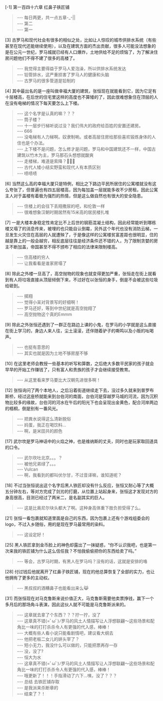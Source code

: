 
[-1] 第一百四十六章 红鼻子铁匠铺
>--- 每日两更，共一点五章-_-||<br>
>--- 第二<br>
>--- 第一<br>

[3] 古罗马和现代社会有很多的相似之处，比如让人惊叹的城市供排水系统（有些甚至在现代还能继续使用），以及在建筑方面的杰出贡献，很多人可能没法想象的是在公元一世纪，罗马城就已经有人口爆炸，土地供给不足的烦恼了，为了解决住房问题他们不得不建了很多的高楼了。
>--- 我觉得主要得益于罗马人爱泡澡，所以供排水系统发达<br>
>--- 铅管排水，这严重损害了罗马人的健康和头脑<br>
>--- 古罗马的很多管道是铅制的<br>

[4] 其中最出名的是一座叫做幸福大厦的建筑，张恒现在就能看到它，因为它足有十层楼高，在后世的住宅里这样的高度也不算矮的了，因此很难想象住在顶层的人在没有电梯的情况下每天要怎么上下楼。
>--- 这个名字是认真的嘛？？？<br>
>--- 筒子楼？<br>
>--- 十一层步行梯听说过没？我们伟大的政府给百姓的安置还建房。<br>
>--- 666<br>
>--- 没电梯有人力梯啊。奴隶制喲。或者高层住房给那些喜欢锻炼身体的人住也是个办法。<br>
>--- 上下楼不是问题，怎么修才是问题，罗马和中国建筑还不一样，中国古建筑以竹木为主，罗马那石头想想就酸爽<br>
>--- 走楼梯，难道是索降？🤣🤣🤣<br>
>--- 古代人矮小结实野蛮和现代人有本质区别<br>
>--- 啧啧啧<br>

[6] 当然这么高的幸福大厦只是特例，相比之下路边平民所居住的公寓楼就没有这么夸张了，但普遍也有四五层楼高，因为每加盖一层就能多收不少房租，因此公寓主人对于盖楼有着极为强烈的热情，但是这么做自然也有很大的安全隐患。
>--- 住楼上的会往下丢翔撒尿的吧，和伦敦一样<br>
>--- 很难想象汉朝时期居然有15米高的居民楼扎堆<br>

[7] 一是大楼本身稳定性肯定比不上后世的钢筋混凝土结构，因此经常能听到哪栋楼又塌了的消息传来，被埋的也只能自认倒霉，另外这个年代也没有消防云梯，一旦发生火灾住在高层的人就遭殃了，于是像这样的公寓楼贫富差距也很明显，住的越是靠上的一般会越穷，相反底层往往是经济条件还不错的人，为了限制贪婪的房主不断加盖，帝国甚至不得不颁布了相应的法律来限制楼高。
>--- 住高楼的穷人<br>
>--- 让我看看是谁家房塌了<br>

[8] 除此之外楼一旦高了，高空抛物的现象也就变得更加严重，张恒走在街上就看到有人将垃圾直接从顶层倾倒下来，不过好在以张恒的身手，倒是不会被这些垃圾给砸到。
>--- 掷翔<br>
>--- 觉得小呆对背景写的好细啊！<br>
>--- 罗马还好，等到中世纪就是高空抛翔了<br>
>--- 高空抛物这个真的Emmm<br>

[9] 除此之外张恒还遇到了一群正在路边上课的小鬼，在罗马的小学就是这么直接在街上学习的，身边人来人往，尘土滚滚，还伴随着驴子的嘶鸣以及小贩的吆喝声。
>--- 也挺有意思的<br>
>--- 其实也就是因为土地不够房屋不够<br>

[10] 在这里老师会教授一些基本的听写和算数，之后绝大多数平民家的孩子就会早早的开始工作赚钱了，只有富人和贵族的孩子才会继续接受教育。
>--- 从这里看来罗马要比大汉朝先进很多啊！<br>

[12] 张恒询问了两个本地人，之后沿着街道继续走下去，没过多久就来到普罗布斯桥，经过这座桥就能来到台伯河的南面，台伯河是穿越罗马城的河流，因为沉积物比较多的缘故，台伯河的河水在午后的阳光下也会呈现出金黄色，配合河岸两边的梧桐，倒是别有一番风光。
>--- 把粪水说得这么清新脱俗<br>
>--- 妈蛋，我正在喝饮料…<br>
>--- 啊，是米田共的颜色<br>

[17] 武尔坎是罗马神话中的火焰之神，也是维纳斯的丈夫，同时也是玩家取回道具的口令。
>--- 武尔坎吐北京。。。？<br>
>--- 被他兄弟绿了。。。<br>
>--- Vulcan<br>
>--- 啊，我看到的都叫伏尔甘，不过音译嘛，谁知道呢？<br>

[18] 不过当张恒说出这个名字后黑人铁匠却没有什么反应，张恒又耐心等了大概五分钟左右，等对方完成了剑刃的打磨，从位置上站起身来，张恒这才发现对方的身高很高，目测已经过了两米二，是名副其实的巨人。
>--- 这是比奥尼尔块头都大了啊。这种身高体重下肢负担受得了么。<br>

[21] 张恒一看包裹就知道里面是自己的东西，因为包裹上还有个游戏组委会的logo，不过入乡随俗，用的是现在罗马最常用的染料。
>--- 这设定好！<br>

[25] 黑人铁匠拿到金币脸上的神色却露出了一抹疑惑，“你不认识我吧，也是第一次来我的铁匠铺为什么这么信任我？不怕我偷偷把你的东西给卖了吗。”
>--- 等会，古罗马时期，有黑人在罗马吗？没有的话，这就是安排的咯<br>

[28] 付过钱后他就离开了红鼻子铁匠铺，现在的他总算恢复了全部的实力，也让他拥有了更多的主动权。
>--- 黑叔叔的酒糟鼻子也能看出来么😹<br>

[31] 而张恒现在对马克鲁斯来说价值正大，马克鲁斯需要他卖票挣钱，赢下一个多月后的那场角斗表演，因此这伙人就不可能是马克鲁斯派来的。
>--- 这章就去拿了个东西？？？拧一拧，没了<br>
>--- 这章真不错(=ﾟωﾟ)ﾉ罗马的风土人情描写让人浮想联翩～这些场景和配角比一味的打打杀杀令人有更强的代入感，棒棒！<br>
>--- 大概有些人看小说只能看剧情吧，建议看大纲去<br>
>--- 他把老板二女儿的姘头宰了？<br>
>--- 短小无力，我没什么可以做的，只能把票再存一存<br>
>--- 没，没了?<br>
>--- 恒大为水<br>
>--- 这章真不错(=ﾟωﾟ)ﾉ罗马的风土人情描写让人浮想联翩～这些场景和配角比一味的打打杀杀令人有更强的代入感，棒棒！<br>
>--- 哦更新了！！！手指滑动了六下…咦，没了？？？<br>
>--- 总结 去铁匠铺存取<br>
>--- 是我派来杀断章的<br>
>--- 结束了？！<br>
